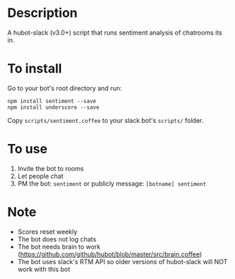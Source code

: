 # Description

A hubot-slack (v3.0+) script that runs sentiment analysis of chatrooms its in.

# To install

Go to your bot's root directory and run:

    npm install sentiment --save
    npm install underscore --save

Copy `scripts/sentiment.coffee` to your slack bot's `scripts/` folder.

# To use

1. Invite the bot to rooms 
2. Let people chat
3. PM the bot: `sentiment` or publicly message: `[botname] sentiment`

# Note

* Scores reset weekly
* The bot does not log chats
* The bot needs brain to work (https://github.com/github/hubot/blob/master/src/brain.coffee)
* The bot uses slack's RTM API so older versions of hubot-slack will NOT work with this bot
